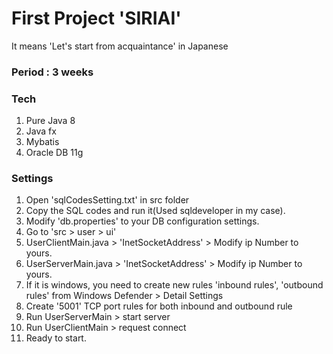 # First Project  '**SIRIAI**'    
  It means 'Let's start from acquaintance'  in Japanese   
   
    
### Period : 3 weeks   
   
   
### Tech  
1. Pure Java 8  
2. Java fx  
3. Mybatis  
4. Oracle DB 11g    

### Settings  
1. Open 'sqlCodesSetting.txt' in src folder  
2. Copy the SQL codes and run it(Used sqldeveloper in my case).  
3. Modify 'db.properties' to your DB configuration settings.  
4. Go to 'src > user > ui'  
5. UserClientMain.java > 'InetSocketAddress' > Modify ip Number to yours.  
6. UserServerMain.java > 'InetSocketAddress' > Modify ip Number to yours.  
7. If it is windows, you need to create new rules 'inbound rules', 'outbound rules' from Windows Defender > Detail Settings  
8. Create '5001' TCP port rules for both inbound and outbound rule  
10. Run UserServerMain > start server  
11. Run UserClientMain > request connect  
12. Ready to start.  